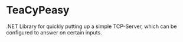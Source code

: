 # TeaCyPeasy
.NET Library for quickly putting up a simple TCP-Server, which can be configured to answer on certain inputs.
